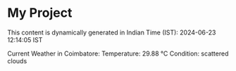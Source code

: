 # My Project

This content is dynamically generated in Indian Time (IST): 2024-06-23 12:14:05 IST


Current Weather in Coimbatore:
Temperature: 29.88 °C
Condition: scattered clouds
